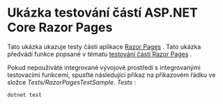 # <a name="aspnet-core-razor-pages-unit-tests-sample"></a>Ukázka testování částí ASP.NET Core Razor Pages

Tato ukázka ukazuje testy částí aplikace [Razor Pages](https://docs.microsoft.com/aspnet/core/mvc/razor-pages) . Tato ukázka předvádí funkce popsané v tématu [testování částí Razor Pages](https://docs.microsoft.com/aspnet/core/test/razor-pages-tests) .

Pokud nepoužíváte integrované vývojové prostředí s integrovanými testovacími funkcemi, spusťte následující příkaz na příkazovém řádku ve složce *Tests/RazorPagesTestSample. Tests* :

```console
dotnet test
```
